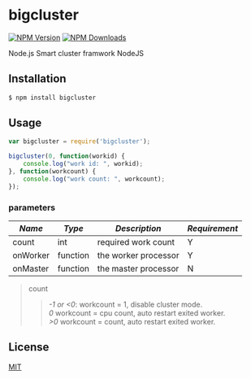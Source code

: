 # bigcluster

[![NPM Version][npm-image]][npm-url]
[![NPM Downloads][downloads-image]][downloads-url]

Node.js Smart cluster framwork NodeJS

## Installation

```sh
$ npm install bigcluster
```

## Usage

``` javascript
var bigcluster = require('bigcluster');

bigcluster(0, function(workid) {
    console.log("work id: ", workid);
}, function(workcount) {
    console.log("work count: ", workcount);
});
```

### parameters

|*Name*|*Type*|*Description*|*Requirement*|
|---|---|---|---|
|count|int|required work count|Y|
|onWorker|function|the worker processor|Y|
|onMaster|function|the master processor|N|

> count
>> *-1 or &lt;0*: workcount = 1, disable cluster mode.  
>> *0* workcount = cpu count, auto restart exited worker.  
>> *&gt;0* workcount = count, auto restart exited worker.

## License

[MIT](LICENSE)

[npm-image]: https://img.shields.io/npm/v/bigcluster.svg
[npm-url]: https://npmjs.org/package/bigcluster
[downloads-image]: https://img.shields.io/npm/dm/bigcluster.svg
[downloads-url]: https://npmjs.org/package/bigcluster
